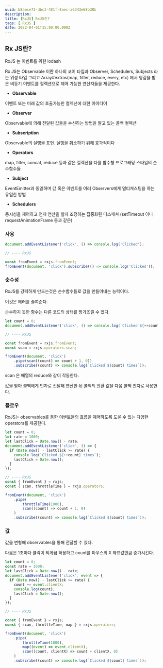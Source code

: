 ```yaml
---
uuid: b8aece73-dbc3-481f-8aec-a6343e68b30b
description: 
title: [RxJS] RxJS란?
tags: [ RxJS ]
date: 2022-04-01T15:00:00.000Z
---
```









## Rx JS란?

RxJS 는 이벤트를 위한 lodash 

Rx JS는 Observable 이란 하나의 코어 타입과 Observer, Schedulers, Subjects 라는 위성 타입 그리고 Array#extras(map, filter, reduce, every, etc)  에서 영감을 받은 비동기 이벤트를 컬렉션으로 제어 가능한 연산자들을 제공한다.

- **Observable**

이벤트 또는 미래 값의 호출가능한 컬렉션에 대한 아이디어

- **Observer**

Observable에 의해 전달된 값들을 수신하는 방법을 알고 있는 콜백 컬렉션

- **Subscription**

Observable의 실행을 표현. 실행을 취소하기 위해 효과적이다

- **Operators**

map, filter, concat, reduce 등과 같은 컬렉션을 다룰 함수형 프로그래밍 스타일의 순수함수들

- **Subject**

EventEmitter과 동일하며 값 혹은 이벤트를 여러 Observers에게 멀티캐스팅을 하는 유일한 방법

- **Schedulers**

동시성을 제어하고 언제 연산을 할지 조정하는 집중화된 디스패쳐 (setTimeout 이나 requestAnimationFrame 등과 같은)

### 사용

```jsx
document.addEventListener('click', () => console.log('Clicked');

// ---- RxJS

const fromEvent = rxjs.fromEvent;
fromEvent(document, 'click').subscribe(() => console.log('Clicked'));
```

### 순수성

RxJS를 강력하게 만드는것은 순수함수들로 값을 만들어내는 능력이다.

이것은 에러를 줄여준다.

순수하지 못한 함수는 다른 코드의 상태를 망가뜨릴 수 있다.

```jsx
let count = 0;
document.addEventListener('click', () => console.log(`Clicked ${++count} times`));

// ---- RxJS

const fromEvent = rxjs.fromEvent;
const scan = rxjs.operators.scan;

fromEvent(document, 'click')
    .pipe(scan((count) => count + 1, 0))
    .subscribe((count) => console.log(`Clicked ${count} times`));
```

scan 은 배열의 reduce와 같이 작동한다.

값을 받아 콜백에게 인자로 전달해 연산한 뒤 콜백의 반환 값을 다음 콜백 인자로 사용한다.

### 플로우

RxJS는 observables를 통한 이벤트들의 흐름을 제어하도록 도울 수 있는 다양한 operators를 제공한다.

```jsx
let count = 0;
let rate = 1000;
let lastClick = Date.now() - rate;
document.addEventListener('click', () => {
  if (Date.now() - lastClick >= rate) {
    console.log(`Clicked ${++count} times`);
    lastClick = Date.now();
  }
});

// ---- RxJS
const { fromEvent } = rxjs;
const { scan, throttleTime } = rxjs.operators;

fromEvent(document, 'click')
    .pipe(
        throttleTime(1000),
        scan((count) => count + 1, 0)
    )
    .subscribe((count) => console.log(`Clicked ${count} times`));
```

### 값

값을 변형해 observables을 통해 전달할 수 있다.

다음은 1초마다 클릭이 되게끔 허용하고 count를 마우스의 X 좌표값만큼 증가시킨다.

```jsx
let count = 0;
const rate = 1000;
let lastClick = Date.now() - rate;
document.addEventListener('click', event => {
  if (Date.now() - lastClick >= rate) {
    count += event.clientX;
    console.log(count);
    lastClick = Date.now();
  }
});

// ---- RxJS

const { fromEvent } = rxjs;
const { scan, throttleTime, map } = rxjs.operators;

fromEvent(document, 'click')
    .pipe(
        throttleTime(1000),
        map((event) => event.clientX),
        scan((count, clientX) => count + clientX, 0)
    )
    .subscribe((count) => console.log(`Clicked ${count} times`));
```